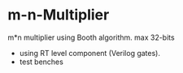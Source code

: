 # m-n-Multiplier
m*n multiplier using Booth algorithm.
 max 32-bits
 
- using RT level component (Verilog gates).
- test benches
